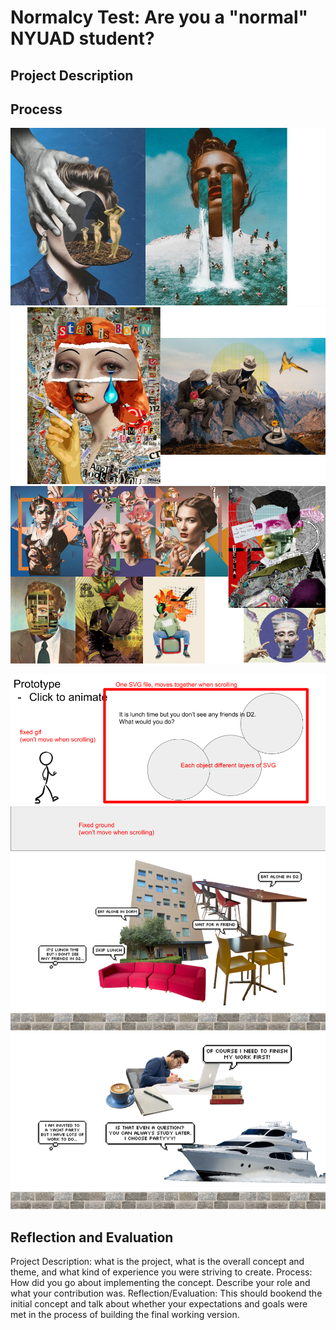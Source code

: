 # Normalcy Test: Are you a "normal" NYUAD student?

## Project Description
## Process
![moodboard1](InjooKangImages/injookang1.png)
![moodboard2](InjooKangImages/injookang2.png)
![moodboard3](InjooKangImages/injookang3.png)

![protodesign](InjooKangImages/injookang4.png)
![design1](InjooKangImages/injookang5.png)
![design2](InjooKangImages/injookang6.png)
## Reflection and Evaluation 
Project Description: what is the project, what is the overall concept and theme, and what kind of experience you were striving to create.
Process: How did you go about implementing the concept. Describe your role and what your contribution was.
Reflection/Evaluation: This should bookend the initial concept and talk about whether your expectations and goals were met in the process of building the final working version.
